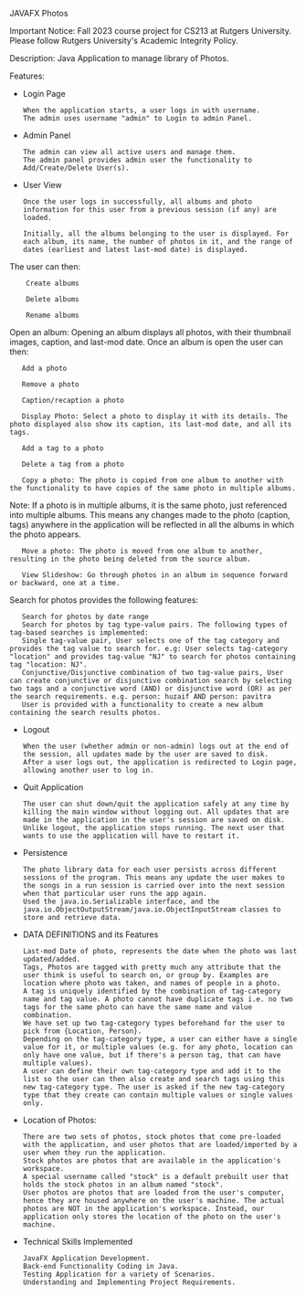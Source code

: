 JAVAFX Photos 

Important Notice: Fall 2023 course project for CS213 at Rutgers University. Please follow Rutgers University's Academic Integrity Policy.

Description: Java Application to manage library of Photos.

Features:

* Login Page

      When the application starts, a user logs in with username.
      The admin uses username "admin" to Login to admin Panel.

* Admin Panel

      The admin can view all active users and manage them.
      The admin panel provides admin user the functionality to Add/Create/Delete User(s).

* User View

      Once the user logs in successfully, all albums and photo information for this user from a previous session (if any) are loaded.

      Initially, all the albums belonging to the user is displayed. For each album, its name, the number of photos in it, and the range of dates (earliest and latest last-mod date) is displayed.

The user can then:

        Create albums

        Delete albums

        Rename albums

Open an album: Opening an album displays all photos, with their thumbnail images, caption, and last-mod date. Once an album is open the user can then:

       Add a photo

       Remove a photo

       Caption/recaption a photo

       Display Photo: Select a photo to display it with its details. The photo displayed also show its caption, its last-mod date, and all its tags.

       Add a tag to a photo

       Delete a tag from a photo
 
       Copy a photo: The photo is copied from one album to another with the functionality to have copies of the same photo in multiple albums.

Note: If a photo is in multiple albums, it is the same photo, just referenced into multiple albums. This means any changes made to the photo (caption, tags) anywhere in the application will be reflected in all the albums in which the photo appears.

       Move a photo: The photo is moved from one album to another, resulting in the photo being deleted from the source album.

       View Slideshow: Go through photos in an album in sequence forward or backward, one at a time.

Search for photos provides the following features:

       Search for photos by date range
       Search for photos by tag type-value pairs. The following types of tag-based searches is implemented:
       Single tag-value pair, User selects one of the tag category and provides the tag value to search for. e.g: User selects tag-category "location" and provides tag-value "NJ" to search for photos containing tag "location: NJ".
       Conjunctive/Disjunctive combination of two tag-value pairs, User can create conjunctive or disjunctive combination search by selecting two tags and a conjunctive word (AND) or disjunctive word (OR) as per the search requirements. e.g. person: huzaif AND person: pavitra
       User is provided with a functionality to create a new album containing the search results photos.

* Logout

      When the user (whether admin or non-admin) logs out at the end of the session, all updates made by the user are saved to disk.
      After a user logs out, the application is redirected to Login page, allowing another user to log in.

* Quit Application

      The user can shut down/quit the application safely at any time by killing the main window without logging out. All updates that are made in the application in the user's session are saved on disk.
      Unlike logout, the application stops running. The next user that wants to use the application will have to restart it.

* Persistence

      The photo library data for each user persists across different sessions of the program. This means any update the user makes to the songs in a run session is carried over into the next session when that particular user runs the app again.
      Used the java.io.Serializable interface, and the java.io.ObjectOutputStream/java.io.ObjectInputStream classes to store and retrieve data.

* DATA DEFINITIONS and its Features

      Last-mod Date of photo, represents the date when the photo was last updated/added.
      Tags, Photos are tagged with pretty much any attribute that the user think is useful to search on, or group by. Examples are location where photo was taken, and names of people in a photo.
      A tag is uniquely identified by the combination of tag-category name and tag value. A photo cannot have duplicate tags i.e. no two tags for the same photo can have the same name and value combination.
      We have set up two tag-category types beforehand for the user to pick from {Location, Person}.
      Depending on the tag-category type, a user can either have a single value for it, or multiple values (e.g. for any photo, location can only have one value, but if there's a person tag, that can have multiple values).
      A user can define their own tag-category type and add it to the list so the user can then also create and search tags using this new tag-category type. The user is asked if the new tag-category type that they create can contain multiple values or single values only.

* Location of Photos:
  
      There are two sets of photos, stock photos that come pre-loaded with the application, and user photos that are loaded/imported by a user when they run the application.
      Stock photos are photos that are available in the application's workspace.
      A special username called "stock" is a default prebuilt user that holds the stock photos in an album named "stock".
      User photos are photos that are loaded from the user's computer, hence they are housed anywhere on the user's machine. The actual photos are NOT in the application's workspace. Instead, our application only stores the location of the photo on the user's machine.

* Technical Skills Implemented

      JavaFX Application Development.
      Back-end Functionality Coding in Java.
      Testing Application for a variety of Scenarios.
      Understanding and Implementing Project Requirements.
